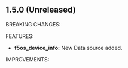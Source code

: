 ## 1.5.0 (Unreleased)

BREAKING CHANGES:


FEATURES:

* **f5os_device_info:** New Data source added.

IMPROVEMENTS:
